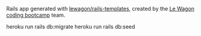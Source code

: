 Rails app generated with [lewagon/rails-templates](https://github.com/lewagon/rails-templates), created by the [Le Wagon coding bootcamp](https://www.lewagon.com) team.


heroku run rails db:migrate
heroku run rails db:seed
